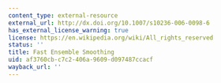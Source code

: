 ```yaml
---
content_type: external-resource
external_url: http://dx.doi.org/10.1007/s10236-006-0098-6
has_external_license_warning: true
license: https://en.wikipedia.org/wiki/All_rights_reserved
status: ''
title: Fast Ensemble Smoothing
uid: af3760cb-c7c2-406a-9609-d097487ccacf
wayback_url: ''
---
```

